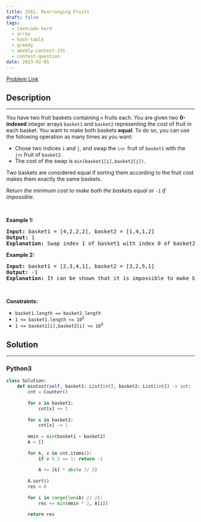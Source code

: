 ```yaml
---
title: 2561. Rearranging Fruits
draft: false
tags: 
  - leetcode-hard
  - array
  - hash-table
  - greedy
  - weekly-contest-331
  - contest-question
date: 2023-02-05
---
```


[Problem Link](https://leetcode.com/problems/rearranging-fruits/)

## Description

---
<p>You have two fruit baskets containing <code>n</code> fruits each. You are given two <strong>0-indexed</strong> integer arrays <code>basket1</code> and <code>basket2</code> representing the cost of fruit in each basket. You want to make both baskets <strong>equal</strong>. To do so, you can use the following operation as many times as you want:</p>

<ul>
	<li>Chose two indices <code>i</code> and <code>j</code>, and swap the <code>i<font size="1">th</font>&nbsp;</code>fruit of <code>basket1</code> with the <code>j<font size="1">th</font></code>&nbsp;fruit of <code>basket2</code>.</li>
	<li>The cost of the swap is <code>min(basket1[i],basket2[j])</code>.</li>
</ul>

<p>Two baskets are considered equal if sorting them according to the fruit cost makes them exactly the same baskets.</p>

<p>Return <em>the minimum cost to make both the baskets equal or </em><code>-1</code><em> if impossible.</em></p>

<p>&nbsp;</p>
<p><strong class="example">Example 1:</strong></p>

<pre>
<strong>Input:</strong> basket1 = [4,2,2,2], basket2 = [1,4,1,2]
<strong>Output:</strong> 1
<strong>Explanation:</strong> Swap index 1 of basket1 with index 0 of basket2, which has cost 1. Now basket1 = [4,1,2,2] and basket2 = [2,4,1,2]. Rearranging both the arrays makes them equal.
</pre>

<p><strong class="example">Example 2:</strong></p>

<pre>
<strong>Input:</strong> basket1 = [2,3,4,1], basket2 = [3,2,5,1]
<strong>Output:</strong> -1
<strong>Explanation:</strong> It can be shown that it is impossible to make both the baskets equal.
</pre>

<p>&nbsp;</p>
<p><strong>Constraints:</strong></p>

<ul>
	<li><code>basket1.length == basket2.length</code></li>
	<li><code>1 &lt;= basket1.length &lt;= 10<sup>5</sup></code></li>
	<li><code>1 &lt;= basket1[i],basket2[i]&nbsp;&lt;= 10<sup>9</sup></code></li>
</ul>


## Solution

---
### Python3
``` py title='rearranging-fruits'
class Solution:
    def minCost(self, basket1: List[int], basket2: List[int]) -> int:
        cnt = Counter()
        
        for x in basket1:
            cnt[x] += 1
        
        for x in basket2:
            cnt[x] -= 1
        
        mmin = min(basket1 + basket2)
        A = []
        
        for k, v in cnt.items():
            if v % 2 == 1: return -1
            
            A += [k] * abs(v // 2)
        
        A.sort()
        res = 0
        
        for i in range(len(A) // 2):
            res += min(mmin * 2, A[i])
        
        return res
```

